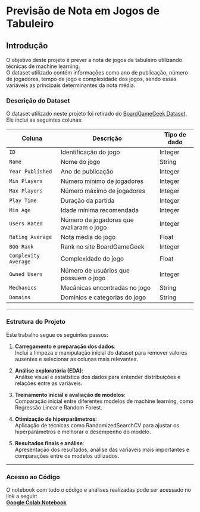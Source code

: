 # **Previsão de Nota em Jogos de Tabuleiro**

## **Introdução**

O objetivo deste projeto é prever a nota de jogos de tabuleiro utilizando técnicas de machine learning.  
O dataset utilizado contém informações como ano de publicação, número de jogadores, tempo de jogo e complexidade dos jogos, sendo essas variáveis as principais determinantes da nota média.

### **Descrição do Dataset**

O dataset utilizado neste projeto foi retirado do [BoardGameGeek Dataset](https://www.kaggle.com/datasets/melissamonfared/board-games). Ele inclui as seguintes colunas:

| **Coluna**                                             | **Descrição**                                                                                   | **Tipo de dado**    |
|--------------------------------------------------------|---------------------------------------------------------------------------------------------------|------------------|
| `ID`                                                   | Identificação do jogo                                                                          | Integer          |
| `Name`                                                 | Nome do jogo                                                                            | String           |
| `Year Published`                                       | Ano de publicação                                                            | Integer          |
| `Min Players`                                          | Número mínimo de jogadores                                                | Integer          |
| `Max Players`                                          | Número máximo de jogadores                                                | Integer          |
| `Play Time`                                            | Duração da partida                                                                   | Integer          |
| `Min Age`                                              | Idade mínima recomendada                                                               | Integer          |
| `Users Rated`                                          | Número de jogadores que avaliaram o jogo                                                           | Integer          |
| `Rating Average`                                       | Nota média do jogo                                                                  | Float            |
| `BGG Rank`                                             | Rank no site BoardGameGeek                                                                 | Integer          |
| `Complexity Average`                                   | Complexidade do jogo                                                             | Float            |
| `Owned Users`                                          | Número de usuários que possuem o jogo                                                      | Integer          |
| `Mechanics`                                            | Mecânicas encontradas no jogo                                                            | String           |
| `Domains`                                              | Domínios e categorias do jogo                                                    | String           |

---

### **Estrutura do Projeto**

Este trabalho segue os seguintes passos:

1. **Carregamento e preparação dos dados**:  
   Inclui a limpeza e manipulação inicial do dataset para remover valores ausentes e selecionar as colunas mais relevantes.

2. **Análise exploratória (EDA)**:  
   Análise visual e estatística dos dados para entender distribuições e relações entre as variáveis.

3. **Treinamento inicial e avaliação de modelos**:  
   Comparação inicial entre diferentes modelos de machine learning, como Regressão Linear e Random Forest.

4. **Otimização de hiperparâmetros**:  
   Aplicação de técnicas como RandomizedSearchCV para ajustar os hiperparâmetros e melhorar o desempenho do modelo.

5. **Resultados finais e análise**:  
   Apresentação dos resultados, análise das variáveis mais importantes e comparações entre os modelos utilizados.

---

### **Acesso ao Código**

O notebook com todo o código e análises realizadas pode ser acessado no link a seguir:  
[**Google Colab Notebook**](https://colab.research.google.com/drive/1kYwNefpw3JoILxSQuXmMu6R4BxcpuafX)
